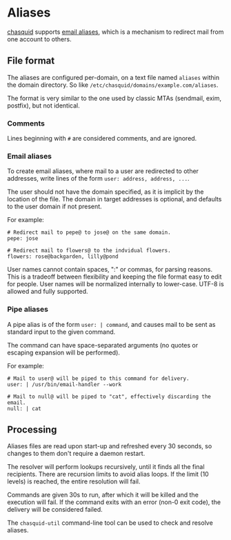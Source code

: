 
# Aliases

[chasquid] supports [email aliases], which is a mechanism to redirect mail
from one account to others.


## File format

The aliases are configured per-domain, on a text file named `aliases` within
the domain directory. So like `/etc/chasquid/domains/example.com/aliases`.

The format is very similar to the one used by classic MTAs (sendmail, exim,
postfix), but not identical.

### Comments

Lines beginning with `#` are considered comments, and are ignored.

### Email aliases

To create email aliases, where mail to a user are redirected to other
addresses, write lines of the form `user: address, address, ...`.

The user should not have the domain specified, as it is implicit by the
location of the file. The domain in target addresses is optional, and defaults
to the user domain if not present.

For example:

```
# Redirect mail to pepe@ to jose@ on the same domain.
pepe: jose

# Redirect mail to flowers@ to the indvidual flowers.
flowers: rose@backgarden, lilly@pond
```

User names cannot contain spaces, ":" or commas, for parsing reasons. This is
a tradeoff between flexibility and keeping the file format easy to edit for
people. User names will be normalized internally to lower-case. UTF-8 is
allowed and fully supported.

### Pipe aliases

A pipe alias is of the form `user: | command`, and causes mail to be sent as
standard input to the given command.

The command can have space-separated arguments (no quotes or escaping
expansion will be performed).

For example:

```
# Mail to user@ will be piped to this command for delivery.
user: | /usr/bin/email-handler --work

# Mail to null@ will be piped to "cat", effectively discarding the email.
null: | cat
```


## Processing

Aliases files are read upon start-up and refreshed every 30 seconds, so
changes to them don't require a daemon restart.

The resolver will perform lookups recursively, until it finds all the final
recipients. There are recursion limits to avoid alias loops. If the limit (10
levels) is reached, the entire resolution will fail.

Commands are given 30s to run, after which it will be killed and the execution
will fail.  If the command exits with an error (non-0 exit code), the delivery
will be considered failed.

The `chasquid-util` command-line tool can be used to check and resolve
aliases.


[chasquid]: https://blitiri.com.ar/p/chasquid
[email aliases]: https://en.wikipedia.org/wiki/Email_alias
